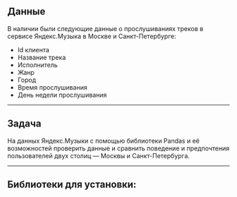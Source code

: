 ## Данные

В наличии были следующие данные о прослушиваниях треков в сервисе Яндекс.Музыка в Москве и Санкт-Петербурге:

* Id клиента
* Название трека
* Исполнитель
* Жанр
* Город
* Время прослушивания
* День недели прослушивания

---
## Задача

На данных Яндекс.Музыки c помощью библиотеки Pandas и её возможностей проверить данные и сравнить поведение и предпочтения пользователей двух столиц — Москвы и Санкт-Петербурга.

---
## Библиотеки для установки:

